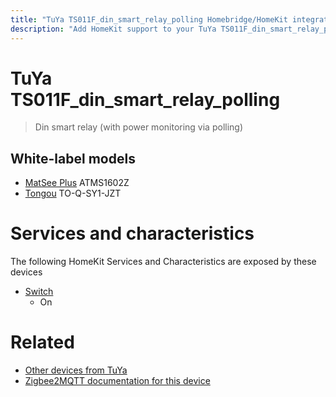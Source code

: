 ```yaml
---
title: "TuYa TS011F_din_smart_relay_polling Homebridge/HomeKit integration"
description: "Add HomeKit support to your TuYa TS011F_din_smart_relay_polling, using Homebridge, Zigbee2MQTT and homebridge-z2m."
---
```

<!---
This file has been GENERATED using src/docgen/docgen.ts
DO NOT EDIT THIS FILE MANUALLY!
-->
# TuYa TS011F_din_smart_relay_polling
> Din smart relay (with power monitoring via polling)


## White-label models
* [MatSee Plus](../index.md#matsee_plus) ATMS1602Z
* [Tongou](../index.md#tongou) TO-Q-SY1-JZT

# Services and characteristics
The following HomeKit Services and Characteristics are exposed by
these devices

* [Switch](../../switch.md)
  * On


# Related
* [Other devices from TuYa](../index.md#tuya)
* [Zigbee2MQTT documentation for this device](https://www.zigbee2mqtt.io/devices/TS011F_din_smart_relay_polling.html)